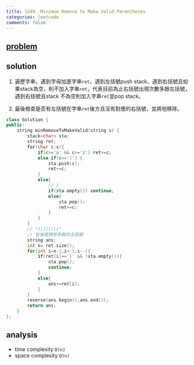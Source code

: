 ```yaml
---
title: 1249. Minimum Remove to Make Valid Parentheses
categories: leetcode
comments: false
---
```


## [problem](https://leetcode.com/problems/minimum-remove-to-make-valid-parentheses/)


## solution
1. 遍歷字串，遇到字母加進字串`ret`，遇到左括號push stack，遇到右括號且如果stack為空，則不加入字串`ret`，代表目前為止右括號出現次數多餘左括號，遇到右括號且stack 不為空則加入字串`ret`並pop stack。

2. 最後檢查是否有左括號在字串`ret`後方且沒有對應的右括號，並將他移除。


```c++
class Solution {
public:
    string minRemoveToMakeValid(string s) {
        stack<char> sta;
        string ret;
        for(char c:s){
            if(c>='a' && c<='z') ret+=c;
            else if(c=='(') {
                sta.push(c);
                ret+=c;
            }
            else{
                // )
                if(sta.empty()) continue;
                else{
                    sta.pop();
                    ret+=c;
                }        
            }
        }
        // "())()((("
        // 從後面移除多餘的左括號
        string ans;
        int n= ret.size();
        for(int i=n-1;i>-1;i--){
            if(ret[i]=='(' && !sta.empty()){
                sta.pop();
                continue;
            }
            else{
                ans+=ret[i];
            }
        }
        reverse(ans.begin(),ans.end());
        return ans;
    }
};
```

## analysis
- time complexity `O(n)`
- space complexity `O(n)`